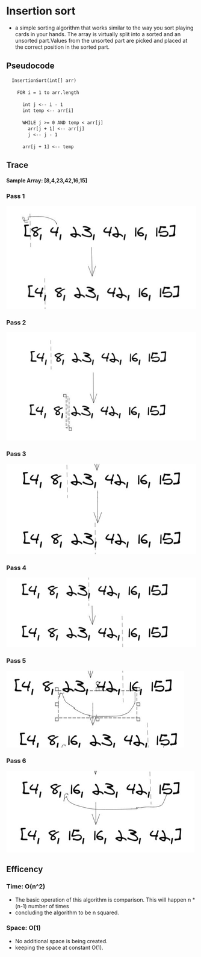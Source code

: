 
# Insertion sort 
* a simple sorting algorithm that works similar to the way you sort playing cards in your hands. The array is virtually split into a sorted and an unsorted part.Values from the unsorted part are picked and placed at the correct position in the sorted part.

## Pseudocode
```
  InsertionSort(int[] arr)

    FOR i = 1 to arr.length

      int j <-- i - 1
      int temp <-- arr[i]

      WHILE j >= 0 AND temp < arr[j]
        arr[j + 1] <-- arr[j]
        j <-- j - 1

      arr[j + 1] <-- temp
```
## Trace
#### Sample Array: [8,4,23,42,16,15]

### Pass 1

![d](passes/pass1.JPG)

### Pass 2
![2](passes/pass2.JPG)
### Pass 3
![3](passes/pass3.JPG)
### Pass 4
![4](passes/pass4.JPG)
### Pass 5
![5](passes/pass5.JPG)
### Pass 6
![6](passes/pass6.JPG)


## Efficency
### Time: O(n^2)
* The basic operation of this algorithm is comparison. This will happen n * (n-1) number of times
* concluding the algorithm to be n squared.
### Space: O(1)
* No additional space is being created.
* keeping the space at constant O(1).
